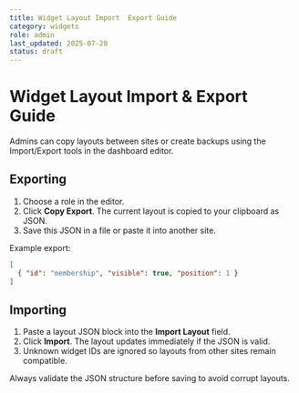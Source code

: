 ```yaml
---
title: Widget Layout Import  Export Guide
category: widgets
role: admin
last_updated: 2025-07-20
status: draft
---
```


# Widget Layout Import & Export Guide

Admins can copy layouts between sites or create backups using the Import/Export tools in the dashboard editor.

## Exporting
1. Choose a role in the editor.
2. Click **Copy Export**. The current layout is copied to your clipboard as JSON.
3. Save this JSON in a file or paste it into another site.

Example export:
```json
[
  { "id": "membership", "visible": true, "position": 1 }
]
```

## Importing
1. Paste a layout JSON block into the **Import Layout** field.
2. Click **Import**. The layout updates immediately if the JSON is valid.
3. Unknown widget IDs are ignored so layouts from other sites remain compatible.

Always validate the JSON structure before saving to avoid corrupt layouts.